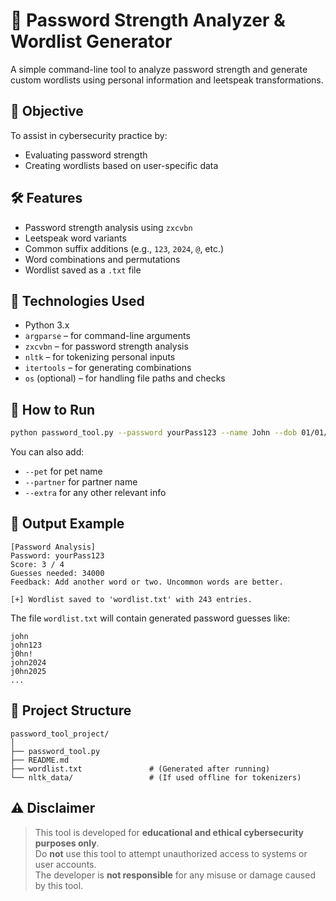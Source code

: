 # 🔐 Password Strength Analyzer & Wordlist Generator

A simple command-line tool to analyze password strength and generate custom wordlists using personal information and leetspeak transformations.

## 🎯 Objective
To assist in cybersecurity practice by:
- Evaluating password strength
- Creating wordlists based on user-specific data

## 🛠️ Features
- Password strength analysis using `zxcvbn`
- Leetspeak word variants
- Common suffix additions (e.g., `123`, `2024`, `@`, etc.)
- Word combinations and permutations
- Wordlist saved as a `.txt` file

## 🧰 Technologies Used
- Python 3.x
- `argparse` – for command-line arguments
- `zxcvbn` – for password strength analysis
- `nltk` – for tokenizing personal inputs
- `itertools` – for generating combinations
- `os` (optional) – for handling file paths and checks

## 🚀 How to Run

```bash
python password_tool.py --password yourPass123 --name John --dob 01/01/2000 --output wordlist.txt
```

You can also add:
- `--pet` for pet name
- `--partner` for partner name
- `--extra` for any other relevant info

## 📂 Output Example

```
[Password Analysis]
Password: yourPass123
Score: 3 / 4
Guesses needed: 34000
Feedback: Add another word or two. Uncommon words are better.

[+] Wordlist saved to 'wordlist.txt' with 243 entries.
```

The file `wordlist.txt` will contain generated password guesses like:

```
john
john123
j0hn!
john2024
j0hn2025
...
```

## 📁 Project Structure

```
password_tool_project/
│
├── password_tool.py
├── README.md
├── wordlist.txt               # (Generated after running)
└── nltk_data/                 # (If used offline for tokenizers)
```

## ⚠️ Disclaimer

> This tool is developed for **educational and ethical cybersecurity purposes only**.  
> Do **not** use this tool to attempt unauthorized access to systems or user accounts.  
> The developer is **not responsible** for any misuse or damage caused by this tool.
